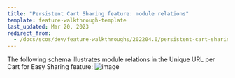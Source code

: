 ```yaml
---
title: "Persistent Cart Sharing feature: module relations"
template: feature-walkthrough-template
last_updated: Mar 20, 2023
redirect_from:
  - /docs/scos/dev/feature-walkthroughs/202204.0/persistent-cart-sharing-feature-walkthrough/persistent-cart-sharing-feature-module-relations.html
---
```


The following schema illustrates module relations in the Unique URL per Cart for Easy Sharing feature:
![image](https://spryker.s3.eu-central-1.amazonaws.com/docs/Features/Shopping+Cart/Unique+URL+per+Cart+for+Easy+Sharing/unique-url-module-diagram.png)
